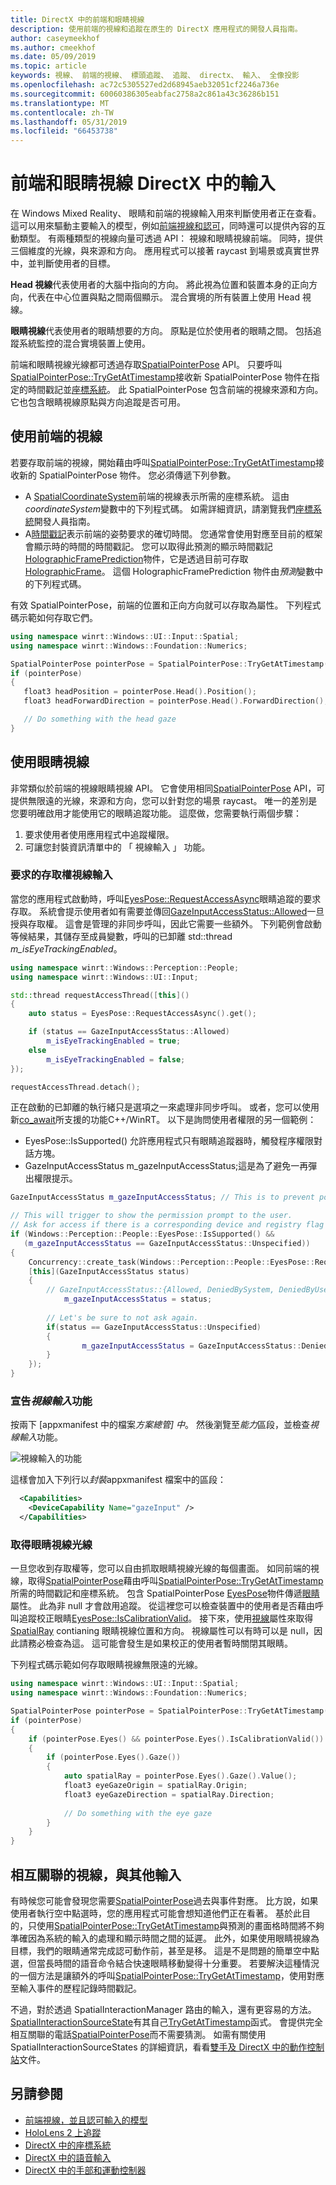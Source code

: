 ```yaml
---
title: DirectX 中的前端和眼睛視線
description: 使用前端的視線和追蹤在原生的 DirectX 應用程式的開發人員指南。
author: caseymeekhof
ms.author: cmeekhof
ms.date: 05/09/2019
ms.topic: article
keywords: 視線、 前端的視線、 標頭追蹤、 追蹤、 directx、 輸入、 全像投影
ms.openlocfilehash: ac72c5305527ed2d68945aeb32051cf2246a736e
ms.sourcegitcommit: 60060386305eabfac2758a2c861a43c36286b151
ms.translationtype: MT
ms.contentlocale: zh-TW
ms.lasthandoff: 05/31/2019
ms.locfileid: "66453738"
---
```

# <a name="head-and-eye-gaze-input-in-directx"></a>前端和眼睛視線 DirectX 中的輸入

在 Windows Mixed Reality、 眼睛和前端的視線輸入用來判斷使用者正在查看。 這可以用來驅動主要輸入的模型，例如[前端視線和認可](gaze-and-commit.md)，同時還可以提供內容的互動類型。 有兩種類型的視線向量可透過 API： 視線和眼睛視線前端。  同時，提供三個維度的光線，與來源和方向。 應用程式可以接著 raycast 到場景或真實世界中，並判斷使用者的目標。

**Head 視線**代表使用者的大腦中指向的方向。 將此視為位置和裝置本身的正向方向，代表在中心位置與點之間兩個顯示。  混合實境的所有裝置上使用 Head 視線。

**眼睛視線**代表使用者的眼睛想要的方向。 原點是位於使用者的眼睛之間。  包括追蹤系統監控的混合實境裝置上使用。

前端和眼睛視線光線都可透過存取[SpatialPointerPose](https://docs.microsoft.com/en-us/uwp/api/Windows.UI.Input.Spatial.SpatialPointerPose) API。 只要呼叫[SpatialPointerPose::TryGetAtTimestamp](https://docs.microsoft.com/en-us/uwp/api/windows.ui.input.spatial.spatialpointerpose.trygetattimestamp)接收新 SpatialPointerPose 物件在指定的時間戳記並[座標系統](coordinate-systems-in-directx.md)。 此 SpatialPointerPose 包含前端的視線來源和方向。 它也包含眼睛視線原點與方向追蹤是否可用。

## <a name="using-head-gaze"></a>使用前端的視線

若要存取前端的視線，開始藉由呼叫[SpatialPointerPose::TryGetAtTimestamp](https://docs.microsoft.com/en-us/uwp/api/windows.ui.input.spatial.spatialpointerpose.trygetattimestamp)接收新的 SpatialPointerPose 物件。 您必須傳遞下列參數。
 - A [SpatialCoordinateSystem](https://docs.microsoft.com/en-us/uwp/api/windows.perception.spatial.spatialcoordinatesystem)前端的視線表示所需的座標系統。 這由*coordinateSystem*變數中的下列程式碼。 如需詳細資訊，請瀏覽我們[座標系統](coordinate-systems-in-directx.md)開發人員指南。
 - A[時間戳記](https://docs.microsoft.com/en-us/uwp/api/windows.graphics.holographic.holographicframeprediction.timestamp#Windows_Graphics_Holographic_HolographicFramePrediction_Timestamp)表示前端的姿勢要求的確切時間。  您通常會使用對應至目前的框架會顯示時的時間的時間戳記。 您可以取得此預測的顯示時間戳記[HolographicFramePrediction](https://docs.microsoft.com/en-us/uwp/api/Windows.Graphics.Holographic.HolographicFramePrediction)物件，它是透過目前可存取[HolographicFrame](https://docs.microsoft.com/en-us/uwp/api/windows.graphics.holographic.holographicframe)。  這個 HolographicFramePrediction 物件由*預測*變數中的下列程式碼。

 有效 SpatialPointerPose，前端的位置和正向方向就可以存取為屬性。  下列程式碼示範如何存取它們。

 ```cpp
using namespace winrt::Windows::UI::Input::Spatial;
using namespace winrt::Windows::Foundation::Numerics;

SpatialPointerPose pointerPose = SpatialPointerPose::TryGetAtTimestamp(coordinateSystem, prediction.Timestamp());
if (pointerPose)
{
    float3 headPosition = pointerPose.Head().Position();
    float3 headForwardDirection = pointerPose.Head().ForwardDirection();

    // Do something with the head gaze
}
```

## <a name="using-eye-gaze"></a>使用眼睛視線

非常類似於前端的視線眼睛視線 API。  它會使用相同[SpatialPointerPose](https://docs.microsoft.com/en-us/uwp/api/Windows.UI.Input.Spatial.SpatialPointerPose) API，可提供無限遠的光線，來源和方向，您可以針對您的場景 raycast。  唯一的差別是您要明確啟用才能使用它的眼睛追蹤功能。 這麼做，您需要執行兩個步驟：
1. 要求使用者使用應用程式中追蹤權限。
2. 可讓您封裝資訊清單中的 「 視線輸入 」 功能。

### <a name="requesting-access-to-gaze-input"></a>要求的存取權視線輸入
當您的應用程式啟動時，呼叫[EyesPose::RequestAccessAsync](https://docs.microsoft.com/en-us/uwp/api/windows.perception.people.eyespose.requestaccessasync#Windows_Perception_People_EyesPose_RequestAccessAsync)眼睛追蹤的要求存取。 系統會提示使用者如有需要並傳回[GazeInputAccessStatus::Allowed](https://docs.microsoft.com/en-us/uwp/api/windows.ui.input.gazeinputaccessstatus)一旦授與存取權。 這會是管理的非同步呼叫，因此它需要一些額外。 下列範例會啟動等候結果，其儲存至成員變數，呼叫的已卸離 std::thread *m_isEyeTrackingEnabled*。

```cpp
using namespace winrt::Windows::Perception::People;
using namespace winrt::Windows::UI::Input;

std::thread requestAccessThread([this]()
{
    auto status = EyesPose::RequestAccessAsync().get();

    if (status == GazeInputAccessStatus::Allowed)
        m_isEyeTrackingEnabled = true;
    else
        m_isEyeTrackingEnabled = false;
});

requestAccessThread.detach();

```
正在啟動的已卸離的執行緒只是選項之一來處理非同步呼叫。  或者，您可以使用新[co_await](https://docs.microsoft.com/en-us/windows/uwp/cpp-and-winrt-apis/concurrency)所支援的功能C++/WinRT。
以下是詢問使用者權限的另一個範例：
-   EyesPose::IsSupported() 允許應用程式只有眼睛追蹤器時，觸發程序權限對話方塊。
-   GazeInputAccessStatus m_gazeInputAccessStatus;這是為了避免一再彈出權限提示。

```cpp
GazeInputAccessStatus m_gazeInputAccessStatus; // This is to prevent popping up the permission prompt over and over again.

// This will trigger to show the permission prompt to the user.
// Ask for access if there is a corresponding device and registry flag did not disable it.
if (Windows::Perception::People::EyesPose::IsSupported() &&
   (m_gazeInputAccessStatus == GazeInputAccessStatus::Unspecified))
{ 
    Concurrency::create_task(Windows::Perception::People::EyesPose::RequestAccessAsync()).then(
    [this](GazeInputAccessStatus status)
    {
        // GazeInputAccessStatus::{Allowed, DeniedBySystem, DeniedByUser, Unspecified}
            m_gazeInputAccessStatus = status;
        
        // Let's be sure to not ask again.
        if(status == GazeInputAccessStatus::Unspecified)
        {
                m_gazeInputAccessStatus = GazeInputAccessStatus::DeniedBySystem;    
        }
    });
}

```


### <a name="declaring-the-gaze-input-capability"></a>宣告*視線輸入*功能

按兩下 [appxmanifest 中的檔案*方案總管] 中*。  然後瀏覽至*能力*區段，並檢查*視線輸入*功能。 

![視線輸入的功能](images/gaze-input-capability.png)

這樣會加入下列行以*封裝*appxmanifest 檔案中的區段：
```xml
  <Capabilities>
    <DeviceCapability Name="gazeInput" />
  </Capabilities>
```

### <a name="getting-the-eye-gaze-ray"></a>取得眼睛視線光線
一旦您收到存取權等，您可以自由抓取眼睛視線光線的每個畫面。  如同前端的視線，取得[SpatialPointerPose](https://docs.microsoft.com/en-us/uwp/api/Windows.UI.Input.Spatial.SpatialPointerPose)藉由呼叫[SpatialPointerPose::TryGetAtTimestamp](https://docs.microsoft.com/en-us/uwp/api/windows.ui.input.spatial.spatialpointerpose.trygetattimestamp)所需的時間戳記和座標系統。 包含 SpatialPointerPose [EyesPose](https://docs.microsoft.com/en-us/uwp/api/windows.perception.people.eyespose)物件傳遞[眼睛](https://docs.microsoft.com/en-us/uwp/api/windows.ui.input.spatial.spatialpointerpose.eyes)屬性。 此為非 null 才會啟用追蹤。 從這裡您可以檢查裝置中的使用者是否藉由呼叫追蹤校正眼睛[EyesPose::IsCalibrationValid](https://docs.microsoft.com/en-us/uwp/api/windows.perception.people.eyespose.iscalibrationvalid#Windows_Perception_People_EyesPose_IsCalibrationValid)。  接下來，使用[視線](https://docs.microsoft.com/en-us/uwp/api/windows.perception.people.eyespose.gaze#Windows_Perception_People_EyesPose_Gaze)屬性來取得[SpatialRay](https://docs.microsoft.com/en-us/uwp/api/windows.perception.spatial.spatialray) contianing 眼睛視線位置和方向。 視線屬性可以有時可以是 null，因此請務必檢查為這。 這可能會發生是如果校正的使用者暫時關閉其眼睛。

下列程式碼示範如何存取眼睛視線無限遠的光線。

```cpp
using namespace winrt::Windows::UI::Input::Spatial;
using namespace winrt::Windows::Foundation::Numerics;

SpatialPointerPose pointerPose = SpatialPointerPose::TryGetAtTimestamp(coordinateSystem, prediction.Timestamp());
if (pointerPose)
{
    if (pointerPose.Eyes() && pointerPose.Eyes().IsCalibrationValid())
    {
        if (pointerPose.Eyes().Gaze())
        {
            auto spatialRay = pointerPose.Eyes().Gaze().Value();
            float3 eyeGazeOrigin = spatialRay.Origin;
            float3 eyeGazeDirection = spatialRay.Direction;
            
            // Do something with the eye gaze
        }
    }
}

```

## <a name="correlating-gaze-with-other-inputs"></a>相互關聯的視線，與其他輸入

有時候您可能會發現您需要[SpatialPointerPose](https://docs.microsoft.com/en-us/uwp/api/windows.ui.input.spatial.spatialpointerpose)過去與事件對應。 比方說，如果使用者執行空中點選時，您的應用程式可能會想知道他們正在看著。 基於此目的，只使用[SpatialPointerPose::TryGetAtTimestamp](https://docs.microsoft.com/en-us/uwp/api/windows.ui.input.spatial.spatialpointerpose.trygetattimestamp)與預測的畫面格時間將不夠準確因為系統的輸入的處理和顯示時間之間的延遲。 此外，如果使用眼睛視線為目標，我們的眼睛通常完成認可動作前，甚至是移。 這是不是問題的簡單空中點選，但當長時間的語音命令結合快速眼睛移動變得十分重要。 若要解決這種情況的一個方法是讓額外的呼叫[SpatialPointerPose::TryGetAtTimestamp](https://docs.microsoft.com/en-us/uwp/api/windows.ui.input.spatial.spatialpointerpose.trygetattimestamp)，使用對應至輸入事件的歷程記錄時間戳記。  

不過，對於透過 SpatialInteractionManager 路由的輸入，還有更容易的方法。 [SpatialInteractionSourceState](https://docs.microsoft.com/en-us/uwp/api/windows.ui.input.spatial.spatialinteractionsourcestate)有其自己[TryGetAtTimestamp](https://docs.microsoft.com/en-us/uwp/api/windows.ui.input.spatial.spatialinteractionsourcestate.trygetpointerpose)函式。 會提供完全相互關聯的電話[SpatialPointerPose](https://docs.microsoft.com/en-us/uwp/api/windows.ui.input.spatial.spatialpointerpose)而不需要猜測。 如需有關使用 SpatialInteractionSourceStates 的詳細資訊，看看[雙手及 DirectX 中的動作控制站](hands-and-motion-controllers-in-directx.md)文件。

## <a name="see-also"></a>另請參閱
* [前端視線，並且認可輸入的模型](gaze-and-commit.md)
* [HoloLens 2 上追蹤](eye-tracking.md)
* [DirectX 中的座標系統](coordinate-systems-in-directx.md)
* [DirectX 中的語音輸入](voice-input-in-directx.md)
* [DirectX 中的手部和運動控制器](hands-and-motion-controllers-in-directx.md)

